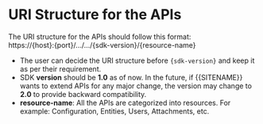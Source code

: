 # URI Structure for the APIs

The URI structure for the APIs should follow this format:  
https://{host}:{port}/.../.../{sdk-version}/{resource-name}


- The user can decide the URI structure before `{sdk-version}` and keep it as per their requirement.  
- SDK **version** should be **1.0** as of now. In the future, if {{SITENAME}} wants to extend APIs for any major change, the version may change to **2.0** to provide backward compatibility.  
- **resource-name**: All the APIs are categorized into resources. For example: Configuration, Entities, Users, Attachments, etc.
